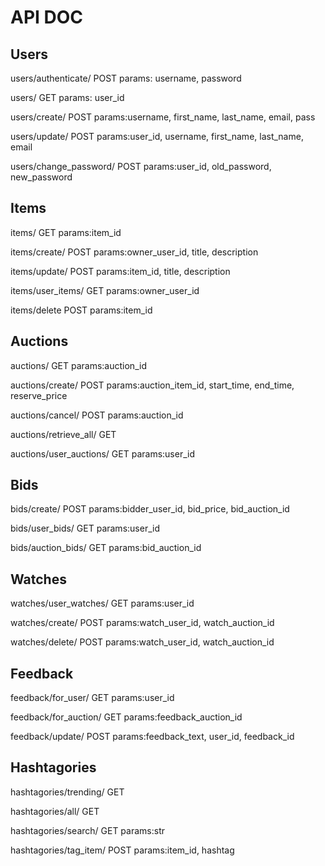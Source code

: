 # API DOC

## Users
users/authenticate/  POST params: username, password

users/  GET params: user_id 

users/create/  POST params:username, first_name, last_name, email, pass

users/update/ POST params:user_id, username, first_name, last_name, email

users/change_password/ POST params:user_id, old_password, new_password

## Items  
items/ GET params:item_id

items/create/ POST params:owner_user_id, title, description

items/update/ POST params:item_id, title, description

items/user_items/ GET params:owner_user_id

items/delete POST params:item_id

## Auctions
auctions/ GET params:auction_id

auctions/create/ POST params:auction_item_id, start_time, end_time, reserve_price

auctions/cancel/ POST params:auction_id

auctions/retrieve_all/ GET

auctions/user_auctions/ GET params:user_id

## Bids

bids/create/ POST params:bidder_user_id, bid_price, bid_auction_id

bids/user_bids/ GET params:user_id

bids/auction_bids/ GET params:bid_auction_id

## Watches

watches/user_watches/ GET params:user_id

watches/create/ POST params:watch_user_id, watch_auction_id

watches/delete/ POST params:watch_user_id, watch_auction_id

## Feedback

feedback/for_user/ GET  params:user_id

feedback/for_auction/ GET params:feedback_auction_id

feedback/update/ POST params:feedback_text, user_id, feedback_id

## Hashtagories

hashtagories/trending/ GET
   
hashtagories/all/ GET

hashtagories/search/ GET  params:str

hashtagories/tag_item/ POST params:item_id, hashtag

